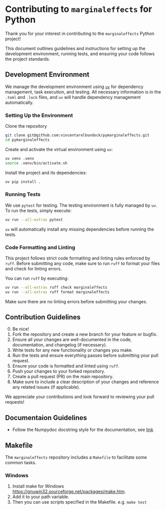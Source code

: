 # Contributing to `marginaleffects` for Python

Thank you for your interest in contributing to the `marginaleffects` Python project!

This document outlines guidelines and instructions for setting up the development environment, running tests, and ensuring your code follows the project standards.

## Development Environment

We manage the development environment using [`uv`](https://docs.astral.sh/uv/guides/projects/#creating-a-new-project) for dependency management, task execution, and testing. All necessary information is in the `.toml` and `.lock` files, and `uv` will handle dependency management automatically.

### Setting Up the Environment

Clone the repository

```bash
git clone git@github.com:vincentarelbundock/pymarginaleffects.git
cd pymarginaleffects
```

Create and activate the virtual environment using `uv`:

```bash
uv venv .venv
source .venv/bin/activate.sh
```

Install the project and its dependencies:

```bash
uv pip install .
```

### Running Tests

We use `pytest` for testing. The testing environment is fully managed by `uv`. To run the tests, simply execute:

```bash
uv run --all-extras pytest
```

`uv` will automatically install any missing dependencies before running the tests.

### Code Formatting and Linting

This project follows strict code formatting and linting rules enforced by `ruff`. Before submitting any code, make sure to run `ruff` to format your files and check for linting errors.

You can run `ruff` by executing:

```bash
uv run --all-extras ruff check marginaleffects
uv run --all-extras ruff format marginaleffects
```

Make sure there are no linting errors before submitting your changes.

## Contribution Guidelines

0. Be nice!
1. Fork the repository and create a new branch for your feature or bugfix.
2. Ensure all your changes are well-documented in the code, documentation, and changelog (if necessary).
3. Write tests for any new functionality or changes you make.
4. Run the tests and ensure everything passes before submitting your pull request.
5. Ensure your code is formatted and linted using `ruff`.
6. Push your changes to your forked repository.
7. Create a pull request (PR) on the main repository.
8. Make sure to include a clear description of your changes and reference any related issues (if applicable).

We appreciate your contributions and look forward to reviewing your pull requests!


## Documentaion Guidelines

* Follow the Numpydoc docstring style for the documentation, see [link](https://numpydoc.readthedocs.io/en/latest/format.html)

## Makefile

The `marginaleffects` repository includes a `Makefile` to facilitate some common tasks.

### Windows

1. Install make for Windows https://gnuwin32.sourceforge.net/packages/make.htm.
2. Add it to your path variable.
3. Then you can use scripts specified in the Makefile. e.g. `make test`

